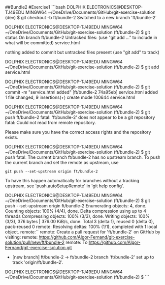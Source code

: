 ##Bundle2
#Exercise1
´´´bash
DOLPHIX ELECTRONICS@DESKTOP-TJ49EDU MINGW64 ~/OneDrive/Documents/GitHub/git-exercise-solution (dev)
$ git checkout -b ft/bundle-2
Switched to a new branch 'ft/bundle-2'

DOLPHIX ELECTRONICS@DESKTOP-TJ49EDU MINGW64 ~/OneDrive/Documents/GitHub/git-exercise-solution (ft/bundle-2)
$ git status
On branch ft/bundle-2
Untracked files:
  (use "git add <file>..." to include in what will be committed)
        service.html

nothing added to commit but untracked files present (use "git add" to track)

DOLPHIX ELECTRONICS@DESKTOP-TJ49EDU MINGW64 ~/OneDrive/Documents/GitHub/git-exercise-solution (ft/bundle-2)
$ git add service.html

DOLPHIX ELECTRONICS@DESKTOP-TJ49EDU MINGW64 ~/OneDrive/Documents/GitHub/git-exercise-solution (ft/bundle-2)
$ git commit -m "service.html added"
[ft/bundle-2 74a95eb] service.html added
 1 file changed, 9 insertions(+)
 create mode 100644 service.html

DOLPHIX ELECTRONICS@DESKTOP-TJ49EDU MINGW64 ~/OneDrive/Documents/GitHub/git-exercise-solution (ft/bundle-2)
$ git push ft/bundle-2
fatal: 'ft/bundle-2' does not appear to be a git repository
fatal: Could not read from remote repository.

Please make sure you have the correct access rights
and the repository exists.

DOLPHIX ELECTRONICS@DESKTOP-TJ49EDU MINGW64 ~/OneDrive/Documents/GitHub/git-exercise-solution (ft/bundle-2)
$ git push
fatal: The current branch ft/bundle-2 has no upstream branch.
To push the current branch and set the remote as upstream, use

    git push --set-upstream origin ft/bundle-2

To have this happen automatically for branches without a tracking
upstream, see 'push.autoSetupRemote' in 'git help config'.


DOLPHIX ELECTRONICS@DESKTOP-TJ49EDU MINGW64 ~/OneDrive/Documents/GitHub/git-exercise-solution (ft/bundle-2)
$     git push --set-upstream origin ft/bundle-2
Enumerating objects: 4, done.
Counting objects: 100% (4/4), done.
Delta compression using up to 4 threads
Compressing objects: 100% (3/3), done.
Writing objects: 100% (3/3), 376 bytes | 376.00 KiB/s, done.
Total 3 (delta 1), reused 0 (delta 0), pack-reused 0
remote: Resolving deltas: 100% (1/1), completed with 1 local object.
remote:´´
remote: Create a pull request for 'ft/bundle-2' on GitHub by visiting:
remote:      https://github.com/Algor-Fernand/git-exercise-solution/pull/new/ft/bundle-2
remote:
To https://github.com/Algor-Fernand/git-exercise-solution.git
 * [new branch]      ft/bundle-2 -> ft/bundle-2
branch 'ft/bundle-2' set up to track 'origin/ft/bundle-2'.

DOLPHIX ELECTRONICS@DESKTOP-TJ49EDU MINGW64 ~/OneDrive/Documents/GitHub/git-exercise-solution (ft/bundle-2)
$
´´´